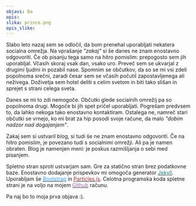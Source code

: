 ```yaml
---
objavi: Da
opis: 
slika: prince.png
opis_slike:
---
```

Slabo leto nazaj sem se odločil, da bom prenehal uporabljati nekatera socialna omrežja. Na vprašanje <i>"zakaj"</i> si še danes ne znam enostavno odgovoriti. Če ob pisanju tega samo na hitro pomislim: prepogosto sem jih uporabljal. Včasih skoraj vsak dan, vsako uro. Preveč sem se ukvarjal z drugimi ljudmi in pozabil nase. Spomnim se občutkov, da so se mi vsi zdeli popolnoma srečni, zaradi česar sem se včasih počutil zapostavljenega ali neživega. Doživetja sem hotel deliti s celim svetom in biti tako slišan in sprejet s strani celega sveta.

Danes se mi to zdi nemogoče. Občutki glede socialnih omrežij pa so popolnoma drugi. Mogoče bi jih spet pričel uporabljati. Pogrešam predvsem to, da lahko nekoga tako enostavno kontaktiram. Ostalega ne, namreč stari občutki se vrnejo, ko mi brat za hip posodi svoje račune, da malo <i>"dobim nadzor nad dogajanjem"</i>.

Zakaj sem si ustvaril blog, si tudi še ne znam enostavno odgovoriti. Če na hitro pomislim, je povezano tudi s socialnimi omrežji. Ali pa je namen obraten. Blog je namenjen meni: je poskus razmišljanja o sebi med pisanjem.

Spletno stran sproti ustvarjam sam. Gre za statično stran brez podatkovne baze. Enostavno dodajanje prispevkov mi omogoča generator <a href="https://jekyllrb.com/"><font color="#217C7E">Jekyll</font></a>. Uporabljam še <a href="http://getbootstrap.com/"><font color="#3399FF">Bootstrap</font></a> in <a href="https://github.com/VincentGarreau/particles.js/"><font color="#9A3334">Particles.js</font></a>. Celotna programska koda spletne strani je na voljo na mojem <a href="https://github.com/kotnikd3"><font color="#996699">Github</font></a> računu.

Pa naj bo to moja prva objava :).